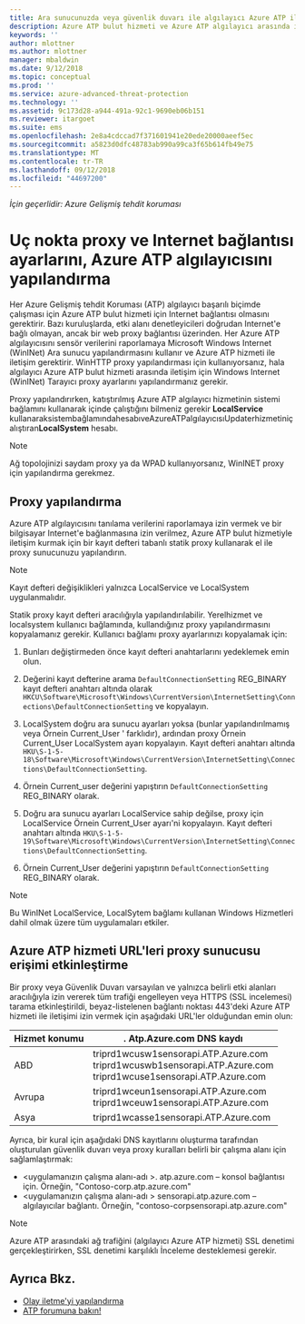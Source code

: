 ```yaml
---
title: Ara sunucunuzda veya güvenlik duvarı ile algılayıcı Azure ATP iletişimi etkinleştirmek için yapılandırma | Microsoft Docs
description: Azure ATP bulut hizmeti ve Azure ATP algılayıcı arasında iletişime izin vermek için güvenlik duvarınızın veya Ara sunucu ayarlama işlemi açıklanmaktadır
keywords: ''
author: mlottner
ms.author: mlottner
manager: mbaldwin
ms.date: 9/12/2018
ms.topic: conceptual
ms.prod: ''
ms.service: azure-advanced-threat-protection
ms.technology: ''
ms.assetid: 9c173d28-a944-491a-92c1-9690eb06b151
ms.reviewer: itargoet
ms.suite: ems
ms.openlocfilehash: 2e8a4cdccad7f371601941e20ede20000aeef5ec
ms.sourcegitcommit: a5823d0dfc48783ab990a99ca3f65b614fb49e75
ms.translationtype: MT
ms.contentlocale: tr-TR
ms.lasthandoff: 09/12/2018
ms.locfileid: "44697200"
---
```

*İçin geçerlidir: Azure Gelişmiş tehdit koruması*



# <a name="configure-endpoint-proxy-and-internet-connectivity-settings-for-your-azure-atp-sensor"></a>Uç nokta proxy ve Internet bağlantısı ayarlarını, Azure ATP algılayıcısını yapılandırma

Her Azure Gelişmiş tehdit Koruması (ATP) algılayıcı başarılı biçimde çalışması için Azure ATP bulut hizmeti için Internet bağlantısı olmasını gerektirir. Bazı kuruluşlarda, etki alanı denetleyicileri doğrudan Internet'e bağlı olmayan, ancak bir web proxy bağlantısı üzerinden. Her Azure ATP algılayıcısını sensör verilerini raporlamaya Microsoft Windows Internet (WinINet) Ara sunucu yapılandırmasını kullanır ve Azure ATP hizmeti ile iletişim gerektirir. WinHTTP proxy yapılandırması için kullanıyorsanız, hala algılayıcı Azure ATP bulut hizmeti arasında iletişim için Windows Internet (WinINet) Tarayıcı proxy ayarlarını yapılandırmanız gerekir.


Proxy yapılandırırken, katıştırılmış Azure ATP algılayıcı hizmetinin sistemi bağlamını kullanarak içinde çalıştığını bilmeniz gerekir **LocalService** kullanaraksistembağlamındahesabıveAzureATPalgılayıcısıUpdaterhizmetiniçalıştıran**LocalSystem** hesabı. 

> [!NOTE]
> Ağ topolojinizi saydam proxy ya da WPAD kullanıyorsanız, WinINET proxy için yapılandırma gerekmez.

## <a name="configure-the-proxy"></a>Proxy yapılandırma 

Azure ATP algılayıcısını tanılama verilerini raporlamaya izin vermek ve bir bilgisayar Internet'e bağlanmasına izin verilmez, Azure ATP bulut hizmetiyle iletişim kurmak için bir kayıt defteri tabanlı statik proxy kullanarak el ile proxy sunucunuzu yapılandırın.

> [!NOTE]
> Kayıt defteri değişiklikleri yalnızca LocalService ve LocalSystem uygulanmalıdır.

Statik proxy kayıt defteri aracılığıyla yapılandırılabilir. Yerelhizmet ve localsystem kullanıcı bağlamında, kullandığınız proxy yapılandırmasını kopyalamanız gerekir. Kullanıcı bağlamı proxy ayarlarınızı kopyalamak için:

1.   Bunları değiştirmeden önce kayıt defteri anahtarlarını yedeklemek emin olun.

2. Değerini kayıt defterine arama `DefaultConnectionSetting` REG_BINARY kayıt defteri anahtarı altında olarak `HKCU\Software\Microsoft\Windows\CurrentVersion\InternetSetting\Connections\DefaultConnectionSetting` ve kopyalayın.
 
2.  LocalSystem doğru ara sunucu ayarları yoksa (bunlar yapılandırılmamış veya Örnein Current_User ' farklıdır), ardından proxy Örnein Current_User LocalSystem ayarı kopyalayın. Kayıt defteri anahtarı altında `HKU\S-1-5-18\Software\Microsoft\Windows\CurrentVersion\InternetSetting\Connections\DefaultConnectionSetting`.

3.  Örnein Current_user değerini yapıştırın `DefaultConnectionSetting` REG_BINARY olarak.

4.  Doğru ara sunucu ayarları LocalService sahip değilse, proxy için LocalService Örnein Current_User ayarı'ni kopyalayın. Kayıt defteri anahtarı altında `HKU\S-1-5-19\Software\Microsoft\Windows\CurrentVersion\InternetSetting\Connections\DefaultConnectionSetting`.

5.  Örnein Current_User değerini yapıştırın `DefaultConnectionSetting` REG_BINARY olarak.

> [!NOTE]
> Bu WinINet LocalService, LocalSytem bağlamı kullanan Windows Hizmetleri dahil olmak üzere tüm uygulamaları etkiler.


## <a name="enable-access-to-azure-atp-service-urls-in-the-proxy-server"></a>Azure ATP hizmeti URL'leri proxy sunucusu erişimi etkinleştirme

Bir proxy veya Güvenlik Duvarı varsayılan ve yalnızca belirli etki alanları aracılığıyla izin vererek tüm trafiği engelleyen veya HTTPS (SSL incelemesi) tarama etkinleştirildi, beyaz-listelenen bağlantı noktası 443'deki Azure ATP hizmeti ile iletişimi izin vermek için aşağıdaki URL'ler olduğundan emin olun:

|Hizmet konumu|. Atp.Azure.com DNS kaydı|
|----|----|
|ABD |triprd1wcusw1sensorapi.ATP.Azure.com<br>triprd1wcuswb1sensorapi.ATP.Azure.com<br>triprd1wcuse1sensorapi.ATP.Azure.com|
|Avrupa|triprd1wceun1sensorapi.ATP.Azure.com<br>triprd1wceuw1sensorapi.ATP.Azure.com|
|Asya|triprd1wcasse1sensorapi.ATP.Azure.com|


Ayrıca, bir kural için aşağıdaki DNS kayıtlarını oluşturma tarafından oluşturulan güvenlik duvarı veya proxy kuralları belirli bir çalışma alanı için sağlamlaştırmak:
- \<uygulamanızın çalışma alanı-adı >. atp.azure.com – konsol bağlantısı için. Örneğin, "Contoso-corp.atp.azure.com"
- \<uygulamanızın çalışma alanı-adı > sensorapi.atp.azure.com – algılayıcılar bağlantı. Örneğin, "contoso-corpsensorapi.atp.azure.com"

 
> [!NOTE]
> Azure ATP arasındaki ağ trafiğini (algılayıcı Azure ATP hizmeti) SSL denetimi gerçekleştirirken, SSL denetimi karşılıklı İnceleme desteklemesi gerekir.


## <a name="see-also"></a>Ayrıca Bkz.
- [Olay iletme'yi yapılandırma](configure-event-forwarding.md)
- [ATP forumuna bakın!](https://aka.ms/azureatpcommunity)